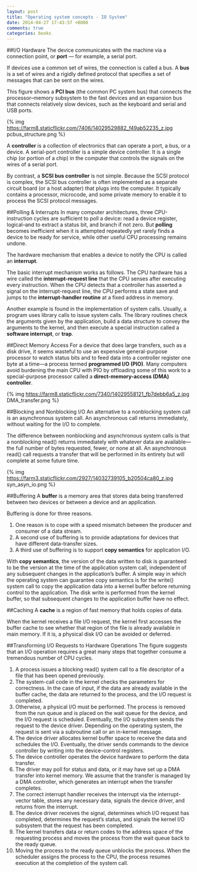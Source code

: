 ```yaml
---
layout: post
title: "Operating system concepts - IO System"
date: 2014-04-27 17:43:57 +0800
comments: true
categories: books
---
```

##I/O Hardware
The device communicates with the machine via a connection point, or __port__ — for example, a serial port.

If devices use a common set of wires, the connection is called a bus. A __bus__ is a set of wires and a rigidly defined protocol that specifies a set of messages that can be sent on the wires.

This figure shows a __PCI bus__ (the common PC system bus) that connects the processor–memory subsystem to the fast devices and an expansion bus that connects relatively slow devices, such as the keyboard and serial and USB ports.

{% img https://farm8.staticflickr.com/7406/14029529882_f49ab52235_z.jpg pcbus_structure.png %}


A __controller__ is a collection of electronics that can operate a port, a bus, or a device. A serial-port controller is a simple device controller. It is a single chip (or portion of a chip) in the computer that controls the signals on the wires of a serial port.

By contrast, a __SCSI bus controller__ is not simple. Because the SCSI protocol is complex, the SCSI bus controller is often implemented as a separate circuit board (or a host adapter) that plugs into the computer. It typically contains a processor, microcode, and some private memory to enable it to process the SCSI protocol messages.


##Polling & Interrupts
In many computer architectures, three CPU-instruction cycles are sufficient to poll a device: read a device register, logical–and to extract a status bit, and branch if not zero. But __polling__ becomes inefficient when it is attempted repeatedly yet rarely finds a device to be ready for service, while other useful CPU processing remains undone.

The hardware mechanism that enables a device to notify the CPU is called an __interrupt__.

The basic interrupt mechanism works as follows. The CPU hardware has a wire called the __interrupt-request line__ that the CPU senses after executing every instruction. When the CPU detects that a controller has asserted a signal on the interrupt-request line, the CPU performs a state save and jumps to the __interrupt-handler routine__ at a fixed address in memory.

Another example is found in the implementation of system calls. Usually, a program uses library calls to issue system calls. The library routines check the arguments given by the application, build a data structure to convey the arguments to the kernel, and then execute a special instruction called a __software interrupt__, or __trap__.

##Direct Memory Access
For a device that does large transfers, such as a disk drive, it seems wasteful to use an expensive general-purpose processor to watch status bits and to feed data into a controller register one byte at a time—a process termed __programmed I/O (PIO)__. Many computers avoid burdening the main CPU with PIO by offloading some of this work to a special-purpose processor called a __direct-memory-access (DMA) controller__.


{% img https://farm8.staticflickr.com/7340/14029558121_fb7debb6a5_z.jpg DMA_transfer.png %}

##Blocking and Nonblocking I/O
An alternative to a nonblocking system call is an asynchronous system call. An asynchronous call returns immediately, without waiting for the I/O to complete.

The difference between nonblocking and asynchronous system calls is that a nonblocking read() returns immediately with whatever data are available—the full number of bytes requested, fewer, or none at all. An asynchronous read() call requests a transfer that will be performed in its entirety but will complete at some future time. 

{% img https://farm3.staticflickr.com/2927/14032739105_b20504ca80_z.jpg syn_asyn_io.png %}

##Buffering
A __buffer__ is a memory area that stores data being transferred between two devices or between a device and an application.

Buffering is done for three reasons. 
1. One reason is to cope with a speed mismatch between the producer and consumer of a data stream.
2. A second use of buffering is to provide adaptations for devices that have different data-transfer sizes.
3. A third use of buffering is to support __copy semantics__ for application I/O.

With __copy semantics__, the version of the data written to disk is guaranteed to be the version at the time of the application system call, independent of any subsequent changes in the application’s buffer. A simple way in which the operating system can guarantee copy semantics is for the write() system call to copy the application data into a kernel buffer before returning control to the application. The disk write is performed from the kernel buffer, so that subsequent changes to the application buffer have no effect.

##Caching
A __cache__ is a region of fast memory that holds copies of data.

When the kernel receives a file I/O request, the kernel first accesses the buffer cache to see whether that region of the file is already available in main memory. If it is, a physical disk I/O can be avoided or deferred.

##Transforming I/O Requests to Hardware Operations
The figure suggests that an I/O operation requires a great many steps that together consume a tremendous number of CPU cycles.

1. A process issues a blocking read() system call to a file descriptor of a file that has been opened previously.
2. The system-call code in the kernel checks the parameters for correctness. In the case of input, if the data are already available in the buffer cache, the data are returned to the process, and the I/O request is completed.
3. Otherwise, a physical I/O must be performed. The process is removed from the run queue and is placed on the wait queue for the device, and the I/O request is scheduled. Eventually, the I/O subsystem sends the request to the device driver. Depending on the operating system, the request is sent via a subroutine call or an in-kernel message.
4. The device driver allocates kernel buffer space to receive the data and schedules the I/O. Eventually, the driver sends commands to the device controller by writing into the device-control registers.
5. The device controller operates the device hardware to perform the data transfer.
6. The driver may poll for status and data, or it may have set up a DMA transfer into kernel memory. We assume that the transfer is managed by a DMA controller, which generates an interrupt when the transfer completes.
7. The correct interrupt handler receives the interrupt via the interrupt- vector table, stores any necessary data, signals the device driver, and returns from the interrupt.
8. The device driver receives the signal, determines which I/O request has completed, determines the request’s status, and signals the kernel I/O subsystem that the request has been completed.
9. The kernel transfers data or return codes to the address space of the requesting process and moves the process from the wait queue back to the ready queue.
10. Moving the process to the ready queue unblocks the process. When the scheduler assigns the process to the CPU, the process resumes execution at the completion of the system call.










